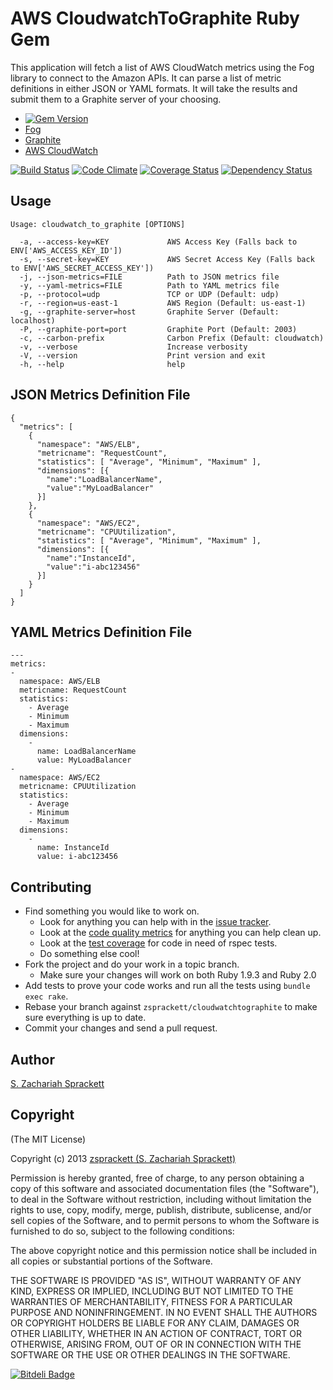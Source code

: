 AWS CloudwatchToGraphite Ruby Gem
=================================

This application will fetch a list of AWS CloudWatch metrics using the Fog
library to connect to the Amazon APIs.  It can parse a list of metric
definitions in either JSON or YAML formats.  It will take the results and
submit them to a Graphite server of your choosing.

- [![Gem Version](https://badge.fury.io/rb/cloudwatchtographite.png)](http://badge.fury.io/rb/cloudwatchtographite)
- [Fog](https://github.com/fog/fog)
- [Graphite](http://graphite.wikidot.com/)
- [AWS CloudWatch](http://aws.amazon.com/cloudwatch/)

[![Build Status](https://travis-ci.org/zsprackett/cloudwatchtographite.png?branch=master)](https://travis-ci.org/zsprackett/cloudwatchtographite)
[![Code Climate](https://codeclimate.com/github/zsprackett/cloudwatchtographite.png)](https://codeclimate.com/github/zsprackett/cloudwatchtographite)
[![Coverage Status](https://coveralls.io/repos/zsprackett/cloudwatchtographite/badge.png)](https://coveralls.io/r/zsprackett/cloudwatchtographite)
[![Dependency Status](https://gemnasium.com/zsprackett/cloudwatchtographite.png)](https://gemnasium.com/zsprackett/cloudwatchtographite)


Usage
-----

    Usage: cloudwatch_to_graphite [OPTIONS]
    
      -a, --access-key=KEY             AWS Access Key (Falls back to ENV['AWS_ACCESS_KEY_ID'])
      -s, --secret-key=KEY             AWS Secret Access Key (Falls back to ENV['AWS_SECRET_ACCESS_KEY'])
      -j, --json-metrics=FILE          Path to JSON metrics file
      -y, --yaml-metrics=FILE          Path to YAML metrics file
      -p, --protocol=udp               TCP or UDP (Default: udp)
      -r, --region=us-east-1           AWS Region (Default: us-east-1)
      -g, --graphite-server=host       Graphite Server (Default: localhost)
      -P, --graphite-port=port         Graphite Port (Default: 2003)
      -c, --carbon-prefix              Carbon Prefix (Default: cloudwatch)
      -v, --verbose                    Increase verbosity
      -V, --version                    Print version and exit
      -h, --help                       help

JSON Metrics Definition File
----------------------------

    {
      "metrics": [
        {
          "namespace": "AWS/ELB",
          "metricname": "RequestCount",
          "statistics": [ "Average", "Minimum", "Maximum" ],
          "dimensions": [{
            "name":"LoadBalancerName",
            "value":"MyLoadBalancer"
          }]
        },
        {
          "namespace": "AWS/EC2",
          "metricname": "CPUUtilization",
          "statistics": [ "Average", "Minimum", "Maximum" ],
          "dimensions": [{
            "name":"InstanceId",
            "value":"i-abc123456"
          }]
        }
      ]
    }

YAML Metrics Definition File
----------------------------

    ---
    metrics:
    -
      namespace: AWS/ELB
      metricname: RequestCount
      statistics:
        - Average
        - Minimum
        - Maximum
      dimensions:
        -
          name: LoadBalancerName
          value: MyLoadBalancer
    -
      namespace: AWS/EC2
      metricname: CPUUtilization
      statistics:
        - Average
        - Minimum
        - Maximum
      dimensions:
        -
          name: InstanceId
          value: i-abc123456

Contributing
------------

* Find something you would like to work on.
  * Look for anything you can help with in the [issue tracker](https://github.com/zsprackett/cloudwatchtographite/issues).
  * Look at the [code quality metrics](https://codeclimate.com/github/zsprackett/cloudwatchtographite) for anything you can help clean up.
  * Look at the [test coverage](https://coveralls.io/r/zsprackett/cloudwatchtographite) for code in need of rspec tests.
  * Do something else cool!
* Fork the project and do your work in a topic branch.
  * Make sure your changes will work on both Ruby 1.9.3 and Ruby 2.0
* Add tests to prove your code works and run all the tests using `bundle exec rake`.
* Rebase your branch against `zsprackett/cloudwatchtographite` to make sure everything is up to date.
* Commit your changes and send a pull request.

Author
------

[S. Zachariah Sprackett](mailto:zac@sprackett.com)

Copyright
---------

(The MIT License)

Copyright (c) 2013 [zsprackett (S. Zachariah Sprackett)](http://github.com/zsprackett)

Permission is hereby granted, free of charge, to any person obtaining
a copy of this software and associated documentation files (the
"Software"), to deal in the Software without restriction, including
without limitation the rights to use, copy, modify, merge, publish,
distribute, sublicense, and/or sell copies of the Software, and to
permit persons to whom the Software is furnished to do so, subject to
the following conditions:

The above copyright notice and this permission notice shall be
included in all copies or substantial portions of the Software.

THE SOFTWARE IS PROVIDED "AS IS", WITHOUT WARRANTY OF ANY KIND,
EXPRESS OR IMPLIED, INCLUDING BUT NOT LIMITED TO THE WARRANTIES OF
MERCHANTABILITY, FITNESS FOR A PARTICULAR PURPOSE AND
NONINFRINGEMENT. IN NO EVENT SHALL THE AUTHORS OR COPYRIGHT HOLDERS BE
LIABLE FOR ANY CLAIM, DAMAGES OR OTHER LIABILITY, WHETHER IN AN ACTION
OF CONTRACT, TORT OR OTHERWISE, ARISING FROM, OUT OF OR IN CONNECTION
WITH THE SOFTWARE OR THE USE OR OTHER DEALINGS IN THE SOFTWARE.


[![Bitdeli Badge](https://d2weczhvl823v0.cloudfront.net/zsprackett/cloudwatchtographite/trend.png)](https://bitdeli.com/free "Bitdeli Badge")


